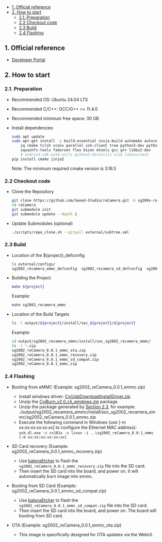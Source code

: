- [1. Official reference](#1-official-reference)
- [2. How to start](#2-how-to-start)
  - [2.1. Preparation](#21-preparation)
  - [2.2 Checkout code](#22-checkout-code)
  - [2.3 Build](#23-build)
  - [2.4 Flashing](#24-flashing)

## 1. Official reference

- [Developer Portal](https://developer.sophgo.com/thread/471.html)

## 2. How to start

### 2.1. Preparation

- Recommended OS: Ubuntu 24.04 LTS
- Recommended C/C++: GCC/G++ >= 11.4.0
- Recommended minimum free space: 30 GB
- Install dependencies

    ```bash
    sudo apt update
    sudo apt-get install -y build-essential ninja-build automake autoconf libtool wget curl git libssl-dev bc squashfs-tools android-sdk-libsparse-utils \
        jq cmake tclsh scons parallel ssh-client tree python3-dev python3-pip device-tree-compiler libssl-dev ssh cpio \
        squashfs-tools fakeroot flex bison mtools gcc g++ libbz2-dev
        # android-sdk-ext4-utils python3-distutils slib libncurses5
    pip install cmake jinja2
    ```

    Note: The minimum required cmake version is 3.16.5

### 2.2 Checkout code

- Clone the Repository

    ```bash
    git clone https://github.com/Seeed-Studio/reCamera.git -b sg200x-reCamera
    cd reCamera
    git submodule init
    git submodule update --depth 1
    ```

- Update Submodules (optional)

    ```bash
    ./scripts/repo_clone.sh --gitpull external/subtree.xml
    ```

### 2.3 Build

- Location of the ${project}_defconfig
  
    ```bash
    ls external/configs/
    sg2002_recamera_emmc_defconfig  sg2002_recamera_sd_defconfig  sg2002_xiao_sd_defconfig
    ```

- Building the Project
  
    ```bash
    make ${project}
    ```

    Example:
    ```bash
    make sg2002_recamera_emmc
    ```

- Location of the Build Targets

    ```bash
    ls -l output/${project}/install/soc_${project}/${project}
    ```

    Example:

    ```bash
    cd output/sg2002_recamera_emmc/install/soc_sg2002_recamera_emmc/
    ls -l *.zip
    sg2002_reCamera_0.0.1_emmc_ota.zip
    sg2002_reCamera_0.0.1_emmc_recovery.zip
    sg2002_reCamera_0.0.1_emmc_sd_compat.zip
    sg2002_reCamera_0.0.1_emmc.zip
    ```

### 2.4 Flashing

- Booting from eMMC (Example: sg2002_reCamera_0.0.1_emmc.zip)

    - Install windows driver: [CviUsbDownloadInstallDriver.zip](https://github.com/Seeed-Studio/reCamera/releases/download/0.0.1/CviUsbDownloadInstallDriver.zip)
    - Unzip the [CviBurn_v2.0_cli_windows.zip](https://github.com/Seeed-Studio/reCamera/releases/download/0.0.1/CviBurn_v2.0_cli_windows.zip) package.
    - Unzip the package generated by [Section 2.3](#23-build), for example:
      ./output/sg2002_recamera_emmc/install/soc_sg2002_recamera_emmc/sg2002_reCamera_0.0.1_emmc.zip
    - Execute the following command in Windows (use [-m xx:xx:xx:xx:xx:xx] to configure the Ethernet MAC address):
        `usb_dl.exe -c cv181x -s linux -i ..\sg2002_reCamera_0.0.1_emmc [-m xx:xx:xx:xx:xx:xx]`

- SD Card recovery (Example: sg2002_reCamera_0.0.1_emmc_recovery.zip)

    - Use [balenaEtcher](https://etcher.balena.io/#download-etcher) to flash the `sg2002_reCamera_0.0.1_emmc_recovery.zip` file into the SD card.
    - Then insert the SD card into the board, and power on. It will automatically burn image into emmc.

- Booting from SD Card (Example: sg2002_reCamera_0.0.1_emmc_sd_compat.zip)

    - Use [balenaEtcher](https://etcher.balena.io/#download-etcher) to flash the `sg2002_reCamera_0.0.1_emmc_sd_compat.zip` file into the SD card.
    - Then insert the SD card into the board, and power on. The board will booting from SD card.

- OTA (Example: sg2002_reCamera_0.0.1_emmc_ota.zip)
    
    - This image is specifically designed for OTA updates via the WebUI.
